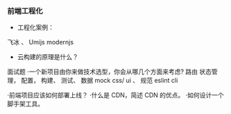 ### 前端工程化

- 工程化案例：

飞冰 、 Umijs modernjs

- 云构建的原理是什么？

面试题
·一个新项目由你来做技术选型，你会从哪几个方面来考虑?
路由 状态管理， 配置， 构建、 测试、 数据 mock css/ ui 、 规范 eslint
cli

·前端项目应该如何部署上线？
·什么是 CDN，简述 CDN 的优点。
·如何设计一个脚手架工具。

